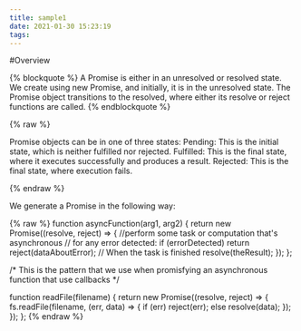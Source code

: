 ```yaml
---
title: sample1
date: 2021-01-30 15:23:19
tags:
---
```

#Overview

{% blockquote %}
A Promise is either in an unresolved or resolved state. We create using
new Promise, and initially, it is in the unresolved state. 
The Promise object transitions to the resolved, where either its resolve or reject functions are called. 
{% endblockquote %}

{% raw %}

Promise objects can be in one of three states:
Pending: This is the initial state, which is neither fulfilled nor rejected.
Fulfilled: This is the final state, where it executes successfully and produces a result.
Rejected: This is the final state, where execution fails.

{% endraw %}

We generate a Promise in the following way:

{% raw %}
function asyncFunction(arg1, arg2) {
  return new Promise((resolve, reject) => {
    //perform some task or computation that's asynchronous
    // for any error detected:
    if (errorDetected) return reject(dataAboutError);
    // When the task is finished
    resolve(theResult);
  });
};

/* This is the pattern that we use when promisfying an asynchronous function
that use callbacks */

function readFile(filename) {
  return new Promise((resolve, reject) => {
    fs.readFile(filename, (err, data) => {
    if (err) reject(err);
    else resolve(data);
    });
  });
};
{% endraw %}
